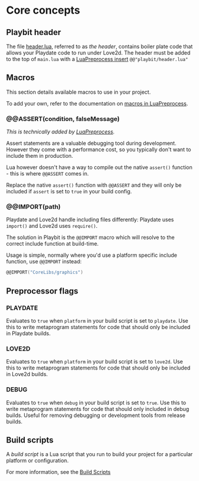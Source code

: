# Core concepts

## Playbit header
The file [header.lua](/header.lua), referred to as _the header_, contains boiler plate code that allows your Playdate code to run under Love2d. The header must be added to the top of `main.lua` with a [LuaPreprocess insert]() `@@"playbit/header.lua"`

## Macros

This section details available macros to use in your project.

To add your own, refer to the documentation on [macros in LuaPreprocess](http://luapreprocess.refreezed.com/docs/extra-functionality/#insert-func).

### @@ASSERT(condition, falseMessage)
_This is technically added by [LuaPreprocess](http://luapreprocess.refreezed.com/docs/api/#assert)._

Assert statements are a valuable debugging tool during development. However they come with a performance cost, so you typically don't want to include them in production. 

Lua however doesn't have a way to compile out the native `assert()` function - this is where `@@ASSERT` comes in.

Replace the native `assert()` function with `@@ASSERT` and they will only be included if `assert` is set to `true` in your build config.

### @@IMPORT(path)
Playdate and Love2d handle including files differently: Playdate uses `import()` and Love2d uses `require()`.

The solution in Playbit is the `@@IMPORT` macro which will resolve to the correct include function at build-time. 

Usage is simple, normally where you'd use a platform specific include function, use `@@IMPORT` instead:
```lua
@@IMPORT("CoreLibs/graphics")
```

## Preprocessor flags

### PLAYDATE

Evaluates to `true` when `platform` in your build script is set to `playdate`. Use this to write metaprogram statements for code that should only be included in Playdate builds.

### LOVE2D

Evaluates to `true` when `platform` in your build script is set to `love2d`. Use this to write metaprogram statements for code that should only be included in Love2d builds.

### DEBUG

Evaluates to `true` when `debug` in your build script is set to `true`. Use this to write metaprogram statements for code that should only included in debug builds. Useful for removing debugging or development tools from release builds.

<!-- TODO: meta programming? -->

## Build scripts
A _build script_ is a Lua script that you run to build your project for a particular platform or configuration. 

For more information, see the [Build Scripts](build-scripts.md)
